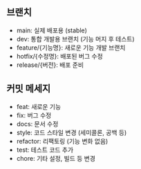 
## 브랜치
- main: 실제 배포용 (stable)
- dev: 통합 개발용 브랜치 (기능 머지 후 테스트)
- feature/{기능명}: 새로운 기능 개발 브랜치
- hotfix/{수정명}: 배포된 버그 수정
- release/{버전}: 배포 준비

## 커밋 메세지
- feat: 새로운 기능
- fix: 버그 수정
- docs: 문서 수정
- style: 코드 스타일 변경 (세미콜론, 공백 등)
- refactor: 리팩토링 (기능 변화 없음)
- test: 테스트 코드 추가
- chore: 기타 설정, 빌드 등 변경